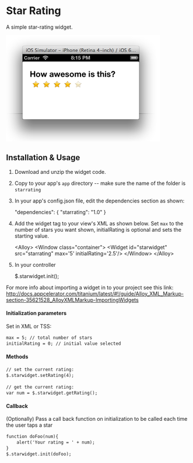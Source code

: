 Star Rating
============
A simple star-rating widget. 

<img src="starrating.png"/>

Installation & Usage
------------

1. Download and unzip the widget code.
2. Copy to your app's `app` directory -- make sure the name of the folder is `starrating`
3. In your app's config.json file, edit the dependencies section as shown:

	"dependencies": {
		"starrating": "1.0"
	}

4. Add the widget tag to your view's XML as shown below.  Set `max` to the number of stars you want shown, initialRating is optional and sets the starting value. 

	&lt;Alloy>
		&lt;Window class="container">
			&lt;Widget id="starwidget" src="starrating" max='5' initialRating='2.5'/>
		&lt;/Window>
	&lt;/Alloy>

5. In your controller

	$.starwidget.init(); 


For more info about importing a widget in to your project see this link: <http://docs.appcelerator.com/titanium/latest/#!/guide/Alloy_XML_Markup-section-35621528_AlloyXMLMarkup-ImportingWidgets>

#### Initialization parameters

Set in XML or TSS:

	max = 5; // total number of stars
	initialRating = 0; // initial value selected

#### Methods
	// set the current rating:
	$.starwidget.setRating(4);
	
	// get the current rating:
	var num = $.starwidget.getRating();

#### Callback

(Optionally) Pass a call back function on initialization to be called each time the user taps a star

	function doFoo(num){
		alert('Your rating = ' + num);
	}
	$.starwidget.init(doFoo);

